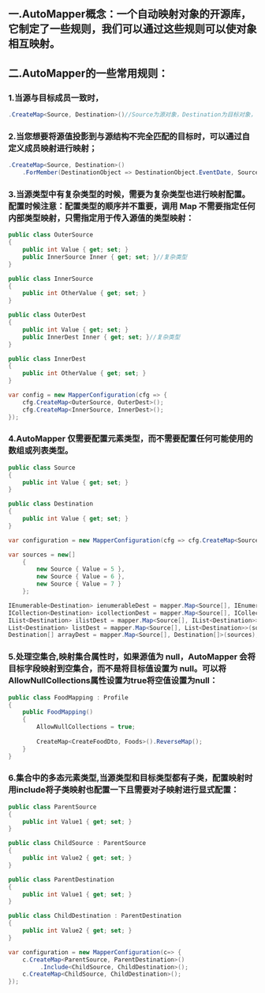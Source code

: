 ## 一.AutoMapper概念：一个自动映射对象的开源库，它制定了一些规则，我们可以通过这些规则可以使对象相互映射。
## 二.AutoMapper的一些常用规则：
### 1.当源与目标成员一致时，
```C#
.CreateMap<Source, Destination>()//Source为源对象，Destination为目标对象，
```
### 2.当您想要将源值投影到与源结构不完全匹配的目标时，可以通过自定义成员映射进行映射；
```C#
.CreateMap<Source, Destination>()
	.ForMember(DestinationObject => DestinationObject.EventDate, SourceObject => SourceObject.MapFrom(SourceObject => SourceObject.Date.Date))
```
### 3.当源类型中有复杂类型的时候，需要为复杂类型也进行映射配置。配置时候注意：配置类型的顺序并不重要，调用 Map 不需要指定任何内部类型映射，只需指定用于传入源值的类型映射：
```C#
public class OuterSource
{
	public int Value { get; set; }
	public InnerSource Inner { get; set; }//复杂类型
}

public class InnerSource
{
	public int OtherValue { get; set; }
}

public class OuterDest
{
	public int Value { get; set; }
	public InnerDest Inner { get; set; }//复杂类型
}

public class InnerDest
{
	public int OtherValue { get; set; }
}

var config = new MapperConfiguration(cfg => {
    cfg.CreateMap<OuterSource, OuterDest>();
    cfg.CreateMap<InnerSource, InnerDest>();
});
```
### 4.AutoMapper 仅需要配置元素类型，而不需要配置任何可能使用的数组或列表类型。
```C#
public class Source
{
	public int Value { get; set; }
}

public class Destination
{
	public int Value { get; set; }
}

var configuration = new MapperConfiguration(cfg => cfg.CreateMap<Source, Destination>());

var sources = new[]
	{
		new Source { Value = 5 },
		new Source { Value = 6 },
		new Source { Value = 7 }
	};

IEnumerable<Destination> ienumerableDest = mapper.Map<Source[], IEnumerable<Destination>>(sources);
ICollection<Destination> icollectionDest = mapper.Map<Source[], ICollection<Destination>>(sources);
IList<Destination> ilistDest = mapper.Map<Source[], IList<Destination>>(sources);
List<Destination> listDest = mapper.Map<Source[], List<Destination>>(sources);
Destination[] arrayDest = mapper.Map<Source[], Destination[]>(sources);
```
### 5.处理空集合,映射集合属性时，如果源值为 null，AutoMapper 会将目标字段映射到空集合，而不是将目标值设置为 null。可以将AllowNullCollections属性设置为true将空值设置为null：
```C#
public class FoodMapping : Profile
{
    public FoodMapping()
    {
        AllowNullCollections = true;
        
        CreateMap<CreateFoodDto, Foods>().ReverseMap();
    }
}
```
### 6.集合中的多态元素类型,当源类型和目标类型都有子类，配置映射时用include将子类映射也配置一下且需要对子映射进行显式配置：
```C#
public class ParentSource
{
	public int Value1 { get; set; }
}

public class ChildSource : ParentSource
{
	public int Value2 { get; set; }
}

public class ParentDestination
{
	public int Value1 { get; set; }
}

public class ChildDestination : ParentDestination
{
	public int Value2 { get; set; }
}

var configuration = new MapperConfiguration(c=> {
    c.CreateMap<ParentSource, ParentDestination>()
	     .Include<ChildSource, ChildDestination>();
    c.CreateMap<ChildSource, ChildDestination>();
});
```
